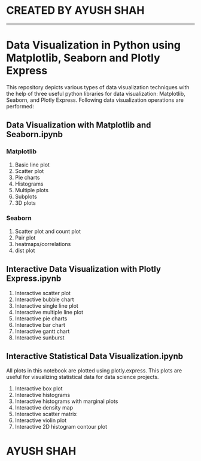 #  CREATED BY AYUSH SHAH 
----------------------------------------------------------------------------------------------------------------------------------------

# Data Visualization in Python using Matplotlib, Seaborn and Plotly Express

This repository depicts various types of data visualization techniques with the help of three useful python libraries for data visualization: Matplotlib, Seaborn, and Plotly Express. Following data visualization operations are performed:

## Data Visualization with Matplotlib and Seaborn.ipynb

### Matplotlib
    
1. Basic line plot
2. Scatter plot
3. Pie charts
4. Histograms
5. Multiple plots
6. Subplots
7. 3D plots


### Seaborn

1. Scatter plot and count plot
2. Pair plot
3. heatmaps/correlations
4. dist plot

## Interactive Data Visualization with Plotly Express.ipynb

1. Interactive scatter plot
2. Interactive bubble chart
3. Interactive single line plot
4. Interactive multiple line plot
5. Interactive pie charts
6. Interactive bar chart
7. Interactive gantt chart
8. Interactive sunburst

## Interactive Statistical Data Visualization.ipynb

All plots in this notebook are plotted using plotly.express. This plots are useful for visualizing statistical data for data science projects.

1. Interactive box plot
2. Interactive histograms
3. Interactive histograms with marginal plots
4. Interactive density map
5. Interactive scatter matrix
6. Interactive violin plot
7. Interactive 2D histogram contour plot


# AYUSH SHAH
